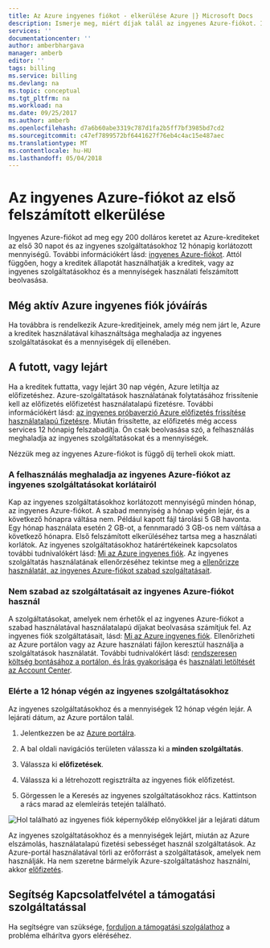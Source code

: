 ```yaml
---
title: Az Azure ingyenes fiókot - elkerülése Azure |} Microsoft Docs
description: Ismerje meg, miért díjak talál az ingyenes Azure-fiókot. Ismerje meg, hogy módjai kerülheti el.
services: ''
documentationcenter: ''
author: amberbhargava
manager: amberb
editor: ''
tags: billing
ms.service: billing
ms.devlang: na
ms.topic: conceptual
ms.tgt_pltfrm: na
ms.workload: na
ms.date: 09/25/2017
ms.author: amberb
ms.openlocfilehash: d7a6b60abe3319c787d1fa2b5ff7bf3985bd7cd2
ms.sourcegitcommit: c47ef7899572bf6441627f76eb4c4ac15e487aec
ms.translationtype: MT
ms.contentlocale: hu-HU
ms.lasthandoff: 05/04/2018
---
```

# <a name="avoid-getting-charged-for-your-azure-free-account"></a>Az ingyenes Azure-fiókot az első felszámított elkerülése

Ingyenes Azure-fiókot ad meg egy 200 dolláros keretet az Azure-krediteket az első 30 napot és az ingyenes szolgáltatásokhoz 12 hónapig korlátozott mennyiségű. További információkért lásd: [ingyenes Azure-fiókot](https://azure.microsoft.com/free/). Attól függően, hogy a kreditek állapotát használhatják a kreditek, vagy az ingyenes szolgáltatásokhoz és a mennyiségek használati felszámított beolvasása.

## <a name="you-still-have-active-azure-free-account-credit"></a>Még aktív Azure ingyenes fiók jóváírás 
Ha továbbra is rendelkezik Azure-kreditjeinek, amely még nem járt le, Azure a kreditek használatával kihasználtsága meghaladja az ingyenes szolgáltatásokat és a mennyiségek díj ellenében.

## <a name="your-credit-ran-out-or-has-expired"></a>A futott, vagy lejárt
Ha a kreditek futtatta, vagy lejárt 30 nap végén, Azure letiltja az előfizetéshez. Azure-szolgáltatások használatának folytatásához frissítenie kell az előfizetés előfizetést használatalapú fizetésre. További információkért lásd: [az ingyenes próbaverzió Azure előfizetés frissítése használatalapú fizetésre](billing-upgrade-azure-subscription.md). Miután frissítette, az előfizetés még access services 12 hónapig felszabadítja. Ön csak beolvasása szó, a felhasználás meghaladja az ingyenes szolgáltatásokat és a mennyiségek.


Nézzük meg az ingyenes Azure-fiókot is függő díj terheli okok miatt.


### <a name="your-usage-exceeds-the-limits-of-free-services-included-with-your-azure-free-account"></a>A felhasználás meghaladja az ingyenes Azure-fiókot az ingyenes szolgáltatásokat korlátairól

Kap az ingyenes szolgáltatásokhoz korlátozott mennyiségű minden hónap, az ingyenes Azure-fiókot. A szabad mennyiség a hónap végén lejár, és a következő hónapra váltása nem. Például kapott fájl tárolási 5 GB havonta. Egy hónap használata esetén 2 GB-ot, a fennmaradó 3 GB-os nem váltása a következő hónapra. Első felszámított elkerüléséhez tartsa meg a használati korlátok. Az ingyenes szolgáltatásokhoz határértékeinek kapcsolatos további tudnivalókért lásd: [Mi az Azure ingyenes fiók](https://azure.microsoft.com/free/free-account-faq/). Az ingyenes szolgáltatás használatának ellenőrzéséhez tekintse meg a [ellenőrizze használatát, az ingyenes Azure-fiókot szabad szolgáltatásait](billing-check-free-service-usage.md). 

### <a name="you-are-using-services-not-included-for-free-with-your-azure-free-account"></a>Nem szabad az szolgáltatásait az ingyenes Azure-fiókot használ

A szolgáltatásokat, amelyek nem érhetők el az ingyenes Azure-fiókot a szabad használatával használatalapú díjakat beolvasása számítjuk fel. Az ingyenes fiók szolgáltatásait, lásd: [Mi az Azure ingyenes fiók](https://azure.microsoft.com/free/free-account-faq/). Ellenőrizheti az Azure portálon vagy az Azure használati fájlon keresztül használja a szolgáltatások használatát. További tudnivalókért lásd: [rendszeresen költség bontásához a portálon, és Írás gyakorisága](billing-getting-started.md#costs) és [használati letöltését az Account Center](billing-download-azure-invoice-daily-usage-date.md). 

### <a name="you-have-reached-the-end-of-your-12-months-free-services"></a>Elérte a 12 hónap végén az ingyenes szolgáltatásokhoz

Az ingyenes szolgáltatásokhoz és a mennyiségek 12 hónap végén lejár. A lejárati dátum, az Azure portálon talál.

1.  Jelentkezzen be az [Azure portálra](http://portal.azure.com).

2.  A bal oldali navigációs területen válassza ki a **minden szolgáltatás**.

3.  Válassza ki **előfizetések**.

4.  Válassza ki a létrehozott regisztrálta az ingyenes fiók előfizetést.

5.  Görgessen le a Keresés az ingyenes szolgáltatásokhoz rács. Kattintson a rács marad az elemleírás tetején található.

![Hol található az ingyenes fiók képernyőkép előnyökkel jár a lejárati dátum](./media/billing-avoid-charges-free-account/freeaccount-benefits-expiration-date.png)


Az ingyenes szolgáltatásokhoz és a mennyiségek lejárt, miután az Azure elszámolás, használatalapú fizetési sebességet használ szolgáltatások. Az Azure-portál használatával törli az erőforrást a szolgáltatások, amelyek nem használják. Ha nem szeretne bármelyik Azure-szolgáltatáshoz használni, akkor [előfizetés](billing-how-to-cancel-azure-subscription.md).

## <a name="need-help-contact-support"></a>Segítség Kapcsolatfelvétel a támogatási szolgáltatással

Ha segítségre van szüksége, [forduljon a támogatási szolgálathoz](https://portal.azure.com/?#blade/Microsoft_Azure_Support/HelpAndSupportBlade) a probléma elhárítva gyors eléréséhez.
